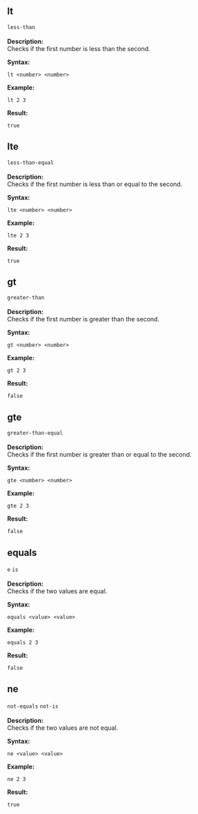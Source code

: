 ## lt
`less-than`<br/><br/>
**Description:** <br/>Checks if the first number is less than the second.<br/>

**Syntax:**<br/>

`lt <number> <number>`<br/>


**Example:**<br/>

```asrc
lt 2 3
```

**Result:**<br/>

```asrc
true
```

## lte
`less-than-equal`<br/><br/>
**Description:** <br/>Checks if the first number is less than or equal to the second.<br/>

**Syntax:**<br/>

`lte <number> <number>`<br/>


**Example:**<br/>

```asrc
lte 2 3
```

**Result:**<br/>

```asrc
true
```

## gt
`greater-than`<br/><br/>
**Description:** <br/>Checks if the first number is greater than the second.<br/>

**Syntax:**<br/>

`gt <number> <number>`<br/>


**Example:**<br/>

```asrc
gt 2 3
```

**Result:**<br/>

```asrc
false
```

## gte
`greater-than-equal`<br/><br/>
**Description:** <br/>Checks if the first number is greater than or equal to the second.<br/>

**Syntax:**<br/>

`gte <number> <number>`<br/>


**Example:**<br/>

```asrc
gte 2 3
```

**Result:**<br/>

```asrc
false
```

## equals
`e` `is`<br/><br/>
**Description:** <br/>Checks if the two values are equal.<br/>

**Syntax:**<br/>

`equals <value> <value>`<br/>


**Example:**<br/>

```asrc
equals 2 3
```

**Result:**<br/>

```asrc
false
```

## ne
`not-equals` `not-is`<br/><br/>
**Description:** <br/>Checks if the two values are not equal.<br/>

**Syntax:**<br/>

`ne <value> <value>`<br/>


**Example:**<br/>

```asrc
ne 2 3
```

**Result:**<br/>

```asrc
true
```

